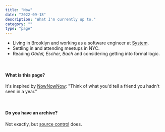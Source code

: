 ```yaml
---
title: "Now"
date: "2022-09-18"
description: "What I'm currently up to."
category: ""
type: "page"
---
```


- Living in Brooklyn and working as a software engineer at [System](https://www.system.com/graph).
- Settling in and attending meetups in NYC.
- Reading _Gödel, Escher, Bach_ and considering getting into formal logic.

&nbsp;

#### What is this page?

It's inspired by [NowNowNow](https://nownownow.com/about): "Think of what you'd tell a friend you hadn't seen in a year."

&nbsp;

#### Do you have an archive?

Not exactly, but [source control](https://github.com/juliariec/juliariec.com/commits/main/src/pages/now.md) does.
